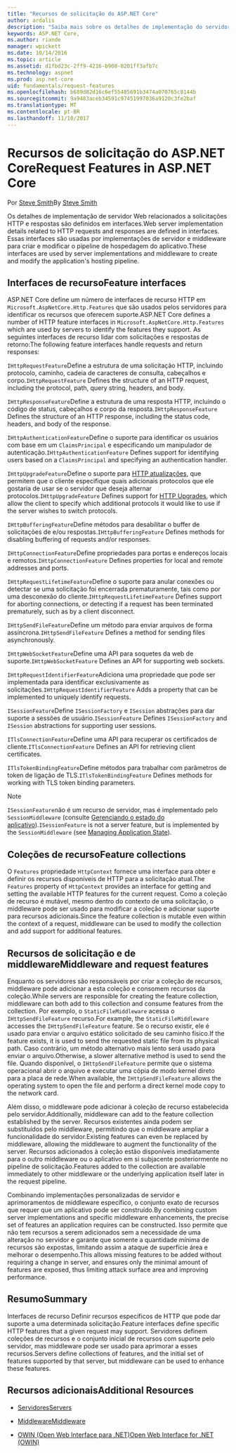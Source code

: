 ```yaml
---
title: "Recursos de solicitação do ASP.NET Core"
author: ardalis
description: "Saiba mais sobre os detalhes de implementação do servidor web relacionados a solicitações HTTP e respostas que são definidas em interfaces para ASP.NET Core."
keywords: ASP.NET Core,
ms.author: riande
manager: wpickett
ms.date: 10/14/2016
ms.topic: article
ms.assetid: d1fbd23c-2ff9-4216-b908-0201ff3afb7c
ms.technology: aspnet
ms.prod: asp.net-core
uid: fundamentals/request-features
ms.openlocfilehash: b689d82d16c6ef55485691b3474a070765c8144b
ms.sourcegitcommit: 9a9483aceb34591c97451997036a9120c3fe2baf
ms.translationtype: MT
ms.contentlocale: pt-BR
ms.lasthandoff: 11/10/2017
---
```

# <a name="request-features-in-aspnet-core"></a><span data-ttu-id="ee3db-104">Recursos de solicitação do ASP.NET Core</span><span class="sxs-lookup"><span data-stu-id="ee3db-104">Request Features in ASP.NET Core</span></span>

<span data-ttu-id="ee3db-105">Por [Steve Smith](https://ardalis.com/)</span><span class="sxs-lookup"><span data-stu-id="ee3db-105">By [Steve Smith](https://ardalis.com/)</span></span>

<span data-ttu-id="ee3db-106">Os detalhes de implementação de servidor Web relacionados a solicitações HTTP e respostas são definidos em interfaces.</span><span class="sxs-lookup"><span data-stu-id="ee3db-106">Web server implementation details related to HTTP requests and responses are defined in interfaces.</span></span> <span data-ttu-id="ee3db-107">Essas interfaces são usadas por implementações de servidor e middleware para criar e modificar o pipeline de hospedagem do aplicativo.</span><span class="sxs-lookup"><span data-stu-id="ee3db-107">These interfaces are used by server implementations and middleware to create and modify the application's hosting pipeline.</span></span>

## <a name="feature-interfaces"></a><span data-ttu-id="ee3db-108">Interfaces de recurso</span><span class="sxs-lookup"><span data-stu-id="ee3db-108">Feature interfaces</span></span>

<span data-ttu-id="ee3db-109">ASP.NET Core define um número de interfaces de recurso HTTP em `Microsoft.AspNetCore.Http.Features` que são usados pelos servidores para identificar os recursos que oferecem suporte.</span><span class="sxs-lookup"><span data-stu-id="ee3db-109">ASP.NET Core defines a number of HTTP feature interfaces in `Microsoft.AspNetCore.Http.Features` which are used by servers to identify the features they support.</span></span> <span data-ttu-id="ee3db-110">As seguintes interfaces de recurso lidar com solicitações e respostas de retorno:</span><span class="sxs-lookup"><span data-stu-id="ee3db-110">The following feature interfaces handle requests and return responses:</span></span>

<span data-ttu-id="ee3db-111">`IHttpRequestFeature`Define a estrutura de uma solicitação HTTP, incluindo protocolo, caminho, cadeia de caracteres de consulta, cabeçalhos e corpo.</span><span class="sxs-lookup"><span data-stu-id="ee3db-111">`IHttpRequestFeature` Defines the structure of an HTTP request, including the protocol, path, query string, headers, and body.</span></span>

<span data-ttu-id="ee3db-112">`IHttpResponseFeature`Define a estrutura de uma resposta HTTP, incluindo o código de status, cabeçalhos e corpo da resposta.</span><span class="sxs-lookup"><span data-stu-id="ee3db-112">`IHttpResponseFeature` Defines the structure of an HTTP response, including the status code, headers, and body of the response.</span></span>

<span data-ttu-id="ee3db-113">`IHttpAuthenticationFeature`Define o suporte para identificar os usuários com base em um `ClaimsPrincipal` e especificando um manipulador de autenticação.</span><span class="sxs-lookup"><span data-stu-id="ee3db-113">`IHttpAuthenticationFeature` Defines support for identifying users based on a `ClaimsPrincipal` and specifying an authentication handler.</span></span>

<span data-ttu-id="ee3db-114">`IHttpUpgradeFeature`Define o suporte para [HTTP atualizações](https://tools.ietf.org/html/rfc2616.html#section-14.42), que permitem que o cliente especifique quais adicionais protocolos que ele gostaria de usar se o servidor que deseja alternar protocolos.</span><span class="sxs-lookup"><span data-stu-id="ee3db-114">`IHttpUpgradeFeature` Defines support for [HTTP Upgrades](https://tools.ietf.org/html/rfc2616.html#section-14.42), which allow the client to specify which additional protocols it would like to use if the server wishes to switch protocols.</span></span>

<span data-ttu-id="ee3db-115">`IHttpBufferingFeature`Define métodos para desabilitar o buffer de solicitações de e/ou respostas.</span><span class="sxs-lookup"><span data-stu-id="ee3db-115">`IHttpBufferingFeature` Defines methods for disabling buffering of requests and/or responses.</span></span>

<span data-ttu-id="ee3db-116">`IHttpConnectionFeature`Define propriedades para portas e endereços locais e remotos.</span><span class="sxs-lookup"><span data-stu-id="ee3db-116">`IHttpConnectionFeature` Defines properties for local and remote addresses and ports.</span></span>

<span data-ttu-id="ee3db-117">`IHttpRequestLifetimeFeature`Define o suporte para anular conexões ou detectar se uma solicitação foi encerrada prematuramente, tais como por uma desconexão do cliente.</span><span class="sxs-lookup"><span data-stu-id="ee3db-117">`IHttpRequestLifetimeFeature` Defines support for aborting connections, or detecting if a request has been terminated prematurely, such as by a client disconnect.</span></span>

<span data-ttu-id="ee3db-118">`IHttpSendFileFeature`Define um método para enviar arquivos de forma assíncrona.</span><span class="sxs-lookup"><span data-stu-id="ee3db-118">`IHttpSendFileFeature` Defines a method for sending files asynchronously.</span></span>

<span data-ttu-id="ee3db-119">`IHttpWebSocketFeature`Define uma API para soquetes da web de suporte.</span><span class="sxs-lookup"><span data-stu-id="ee3db-119">`IHttpWebSocketFeature` Defines an API for supporting web sockets.</span></span>

<span data-ttu-id="ee3db-120">`IHttpRequestIdentifierFeature`Adiciona uma propriedade que pode ser implementada para identificar exclusivamente as solicitações.</span><span class="sxs-lookup"><span data-stu-id="ee3db-120">`IHttpRequestIdentifierFeature` Adds a property that can be implemented to uniquely identify requests.</span></span>

<span data-ttu-id="ee3db-121">`ISessionFeature`Define `ISessionFactory` e `ISession` abstrações para dar suporte a sessões de usuário.</span><span class="sxs-lookup"><span data-stu-id="ee3db-121">`ISessionFeature` Defines `ISessionFactory` and `ISession` abstractions for supporting user sessions.</span></span>

<span data-ttu-id="ee3db-122">`ITlsConnectionFeature`Define uma API para recuperar os certificados de cliente.</span><span class="sxs-lookup"><span data-stu-id="ee3db-122">`ITlsConnectionFeature` Defines an API for retrieving client certificates.</span></span>

<span data-ttu-id="ee3db-123">`ITlsTokenBindingFeature`Define métodos para trabalhar com parâmetros de token de ligação de TLS.</span><span class="sxs-lookup"><span data-stu-id="ee3db-123">`ITlsTokenBindingFeature` Defines methods for working with TLS token binding parameters.</span></span>

> [!NOTE]
> <span data-ttu-id="ee3db-124">`ISessionFeature`não é um recurso de servidor, mas é implementado pelo `SessionMiddleware` (consulte [Gerenciando o estado do aplicativo](app-state.md)).</span><span class="sxs-lookup"><span data-stu-id="ee3db-124">`ISessionFeature` is not a server feature, but is implemented by the `SessionMiddleware` (see [Managing Application State](app-state.md)).</span></span>

## <a name="feature-collections"></a><span data-ttu-id="ee3db-125">Coleções de recurso</span><span class="sxs-lookup"><span data-stu-id="ee3db-125">Feature collections</span></span>

<span data-ttu-id="ee3db-126">O `Features` propriedade `HttpContext` fornece uma interface para obter e definir os recursos disponíveis de HTTP para a solicitação atual.</span><span class="sxs-lookup"><span data-stu-id="ee3db-126">The `Features` property of `HttpContext` provides an interface for getting and setting the available HTTP features for the current request.</span></span> <span data-ttu-id="ee3db-127">Como a coleção de recurso é mutável, mesmo dentro do contexto de uma solicitação, o middleware pode ser usado para modificar a coleção e adicionar suporte para recursos adicionais.</span><span class="sxs-lookup"><span data-stu-id="ee3db-127">Since the feature collection is mutable even within the context of a request, middleware can be used to modify the collection and add support for additional features.</span></span>

## <a name="middleware-and-request-features"></a><span data-ttu-id="ee3db-128">Recursos de solicitação e de middleware</span><span class="sxs-lookup"><span data-stu-id="ee3db-128">Middleware and request features</span></span>

<span data-ttu-id="ee3db-129">Enquanto os servidores são responsáveis por criar a coleção de recursos, middleware pode adicionar a esta coleção e consomem recursos da coleção.</span><span class="sxs-lookup"><span data-stu-id="ee3db-129">While servers are responsible for creating the feature collection, middleware can both add to this collection and consume features from the collection.</span></span> <span data-ttu-id="ee3db-130">Por exemplo, o `StaticFileMiddleware` acessa o `IHttpSendFileFeature` recurso.</span><span class="sxs-lookup"><span data-stu-id="ee3db-130">For example, the `StaticFileMiddleware` accesses the `IHttpSendFileFeature` feature.</span></span> <span data-ttu-id="ee3db-131">Se o recurso existir, ele é usado para enviar o arquivo estático solicitado de seu caminho físico.</span><span class="sxs-lookup"><span data-stu-id="ee3db-131">If the feature exists, it is used to send the requested static file from its physical path.</span></span> <span data-ttu-id="ee3db-132">Caso contrário, um método alternativo mais lento será usado para enviar o arquivo.</span><span class="sxs-lookup"><span data-stu-id="ee3db-132">Otherwise, a slower alternative method is used to send the file.</span></span> <span data-ttu-id="ee3db-133">Quando disponível, o `IHttpSendFileFeature` permite que o sistema operacional abrir o arquivo e executar uma cópia de modo kernel direto para a placa de rede.</span><span class="sxs-lookup"><span data-stu-id="ee3db-133">When available, the `IHttpSendFileFeature` allows the operating system to open the file and perform a direct kernel mode copy to the network card.</span></span>

<span data-ttu-id="ee3db-134">Além disso, o middleware pode adicionar à coleção de recurso estabelecida pelo servidor.</span><span class="sxs-lookup"><span data-stu-id="ee3db-134">Additionally, middleware can add to the feature collection established by the server.</span></span> <span data-ttu-id="ee3db-135">Recursos existentes ainda podem ser substituídos pelo middleware, permitindo que o middleware ampliar a funcionalidade do servidor.</span><span class="sxs-lookup"><span data-stu-id="ee3db-135">Existing features can even be replaced by middleware, allowing the middleware to augment the functionality of the server.</span></span> <span data-ttu-id="ee3db-136">Recursos adicionados à coleção estão disponíveis imediatamente para o outro middleware ou o aplicativo em si subjacente posteriormente no pipeline de solicitação.</span><span class="sxs-lookup"><span data-stu-id="ee3db-136">Features added to the collection are available immediately to other middleware or the underlying application itself later in the request pipeline.</span></span>

<span data-ttu-id="ee3db-137">Combinando implementações personalizadas de servidor e aprimoramentos de middleware específico, o conjunto exato de recursos que requer que um aplicativo pode ser construído.</span><span class="sxs-lookup"><span data-stu-id="ee3db-137">By combining custom server implementations and specific middleware enhancements, the precise set of features an application requires can be constructed.</span></span> <span data-ttu-id="ee3db-138">Isso permite que não tem recursos a serem adicionados sem a necessidade de uma alteração no servidor e garante que somente a quantidade mínima de recursos são expostas, limitando assim a ataque de superfície área e melhorar o desempenho.</span><span class="sxs-lookup"><span data-stu-id="ee3db-138">This allows missing features to be added without requiring a change in server, and ensures only the minimal amount of features are exposed, thus limiting attack surface area and improving performance.</span></span>

## <a name="summary"></a><span data-ttu-id="ee3db-139">Resumo</span><span class="sxs-lookup"><span data-stu-id="ee3db-139">Summary</span></span>

<span data-ttu-id="ee3db-140">Interfaces de recurso Definir recursos específicos de HTTP que pode dar suporte a uma determinada solicitação.</span><span class="sxs-lookup"><span data-stu-id="ee3db-140">Feature interfaces define specific HTTP features that a given request may support.</span></span> <span data-ttu-id="ee3db-141">Servidores definem coleções de recursos e o conjunto inicial de recursos com suporte pelo servidor, mas middleware pode ser usado para aprimorar a esses recursos.</span><span class="sxs-lookup"><span data-stu-id="ee3db-141">Servers define collections of features, and the initial set of features supported by that server, but middleware can be used to enhance these features.</span></span>

## <a name="additional-resources"></a><span data-ttu-id="ee3db-142">Recursos adicionais</span><span class="sxs-lookup"><span data-stu-id="ee3db-142">Additional Resources</span></span>

* [<span data-ttu-id="ee3db-143">Servidores</span><span class="sxs-lookup"><span data-stu-id="ee3db-143">Servers</span></span>](servers/index.md)

* [<span data-ttu-id="ee3db-144">Middleware</span><span class="sxs-lookup"><span data-stu-id="ee3db-144">Middleware</span></span>](middleware.md)

* [<span data-ttu-id="ee3db-145">OWIN (Open Web Interface para .NET)</span><span class="sxs-lookup"><span data-stu-id="ee3db-145">Open Web Interface for .NET (OWIN)</span></span>](owin.md)
